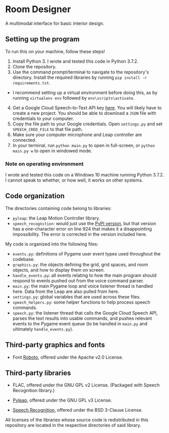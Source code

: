 # Room Designer
A multimodal interface for basic interior design.

## Setting up the program
To run this on your machine, follow these steps!

1. Install Python 3. I wrote and tested this code in Python 3.7.2.
2. Clone the repository.
3. Use the command prompt/terminal to navigate to the repository's directory. Install the required libraries by running `pip install -r requirements.txt`.
- I recommend setting up a virtual environment before doing this, as by running `virtualenv env` followed by `env\scripts\activate`.
4. Get a Google Cloud Speech-to-Text API key [here](https://cloud.google.com/speech-to-text). You will likely have to create a new project. You should be able to download a `JSON` file with credentials to your computer.
5. Copy the file path to your Google credentials. Open `settings.py` and set `SPEECH_CRED_FILE` to that file path.
6. Make sure your computer microphone and Leap controller are connected.
7. In your terminal, run `python main.py` to open in full-screen, or `python main.py w` to open in windowed mode.

### Note on operating environment
I wrote and tested this code on a Windows 10 machine running Python 3.7.2. I cannot speak to whether, or how well, it works on other systems.

## Code organization
The directories containing code belong to libraries:

- `pyleap`: the Leap Motion Controller library.
- `speech_recognition`: would just use the [PyPI version](https://pypi.org/project/SpeechRecognition/), but that version has a one-character error on line 924 that makes it a disappointing impossibility. The error is corrected in the version included here.

My code is organized into the following files:
- `events.py`: definitions of Pygame user event types used throughout the codebase.
- `graphics.py`: the objects defining the grid, grid spaces, and room objects, and how to display them on screen.
- `handle_events.py`: all events relating to how the main program should respond to events pushed out from the voice command parser.
- `main.py`: the main Pygame loop and voice listener thread is handled here. Data from the Leap are also pulled from here.
- `settings.py`: global variables that are used across these files.
- `speech_helpers.py`: some helper functions to help process speech commands.
- `speech.py`: the listener thread that calls the Google Cloud Speech API, parses the text results into usable commands, and pushes relevant events to the Pygame event queue (to be handled in `main.py` and ultimately `handle_events.py`).

## Third-party graphics and fonts

- Font [Roboto](https://www.fontsquirrel.com/fonts/roboto), offered under the Apache v2.0 License.

## Third-party libraries

- FLAC, offered under the GNU GPL v2 License. (Packaged with Speech Recognition library.)

- [Pyleap](https://github.com/eranegozy/pyleap), offered under the GNU GPL v3 License.

- [Speech Recognition](https://github.com/Uberi/speech_recognition), offered under the BSD 3-Clause License.

All licenses of the libraries whose source code is redistributed in this repository are located in the respective directories of said library.
